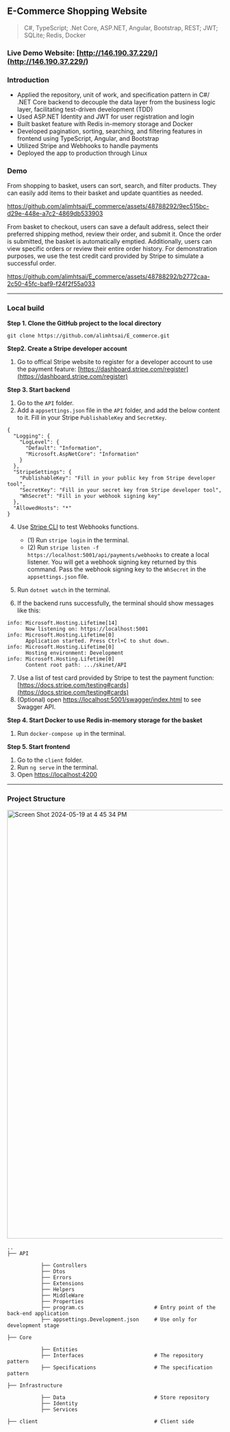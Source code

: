 ## E-Commerce Shopping Website 
> C#, TypeScript; .Net Core, ASP.NET, Angular, Bootstrap, REST; JWT; SQLite; Redis, Docker

### Live Demo Website: [http://146.190.37.229/](http://146.190.37.229/)

### Introduction
* Applied the repository, unit of work, and specification pattern in C#/ .NET Core backend to decouple the data layer from the business logic layer, facilitating test-driven development (TDD)
* Used ASP.NET Identity and JWT for user registration and login
* Built basket feature with Redis in-memory storage and Docker
* Developed pagination, sorting, searching, and filtering features in frontend using TypeScript, Angular, and Bootstrap
* Utilized Stripe and Webhooks to handle payments
* Deployed the app to production through Linux

### Demo
From shopping to basket, users can sort, search, and filter products. They can easily add items to their basket and update quantities as needed.

https://github.com/alimhtsai/E_commerce/assets/48788292/9ec515bc-d29e-448e-a7c2-4869db533903

From basket to checkout, users can save a default address, select their preferred shipping method, review their order, and submit it. Once the order is submitted, the basket is automatically emptied. Additionally, users can view specific orders or review their entire order history. For demonstration purposes, we use the test credit card provided by Stripe to simulate a successful order.

https://github.com/alimhtsai/E_commerce/assets/48788292/b2772caa-2c50-45fc-baf9-f24f2f55a033

----

### Local build
<b>Step 1. Clone the GitHub project to the local directory</b>

`git clone https://github.com/alimhtsai/E_commerce.git`

<b>Step2. Create a Stripe developer account</b>
1. Go to offical Stripe website to register for a developer account to use the payment feature: [https://dashboard.stripe.com/register](https://dashboard.stripe.com/register)

<b>Step 3. Start backend</b>
1. Go to the `API` folder.
2. Add a `appsettings.json` file in the `API` folder, and add the below content to it. Fill in your Stripe `PublishableKey` and `SecretKey`.
```shell
{
  "Logging": {
    "LogLevel": {
      "Default": "Information",
      "Microsoft.AspNetCore": "Information"
    }
  },
  "StripeSettings": {
    "PublishableKey": "Fill in your public key from Stripe developer tool",
    "SecretKey": "Fill in your secret key from Stripe developer tool",
    "WhSecret": "Fill in your webhook signing key"
  },
  "AllowedHosts": "*"
}
```
4. Use [Stripe CLI](https://docs.stripe.com/stripe-cli#login-account) to test Webhooks functions.
   * (1) Run `stripe login` in the terminal.
   * (2) Run `stripe listen -f https://localhost:5001/api/payments/webhooks` to create a local listener. You will get a webhook signing key returned by this command. Pass the webhook signing key to the `WhSecret` in the `appsettings.json` file.

5. Run `dotnet watch` in the terminal.
6. If the backend runs successfully, the terminal should show messages like this:
```shell
info: Microsoft.Hosting.Lifetime[14]
      Now listening on: https://localhost:5001
info: Microsoft.Hosting.Lifetime[0]
      Application started. Press Ctrl+C to shut down.
info: Microsoft.Hosting.Lifetime[0]
      Hosting environment: Development
info: Microsoft.Hosting.Lifetime[0]
      Content root path: .../skinet/API
```
7. Use a list of test card provided by Stripe to test the payment function: [https://docs.stripe.com/testing#cards](https://docs.stripe.com/testing#cards)
8. (Optional) open [https://localhost:5001/swagger/index.html](https://localhost:5001/swagger/index.html) to see Swagger API.

<b>Step 4. Start Docker to use Redis in-memory storage for the basket</b>
1. Run `docker-compose up` in the terminal.
<!---
3. Open [http://localhost:8081/](http://localhost:8081/) to access the Redis:
   - username: `root`
   - password: `secret`
--->

<b>Step 5. Start frontend</b>
1. Go to the `client` folder.
2. Run `ng serve` in the terminal.
3. Open [https://localhost:4200](https://localhost:4200/)

----

### Project Structure

<img width="1000" alt="Screen Shot 2024-05-19 at 4 45 34 PM" src="https://github.com/alimhtsai/E_commerce/assets/48788292/1188d7de-715e-412c-bb64-92aba618458d">

```
..
├── API

           ├── Controllers
           ├── Dtos
           ├── Errors
           ├── Extensions
           ├── Helpers
           ├── MiddleWare
           ├── Properties
           ├── program.cs                       # Entry point of the back-end application
           ├── appsettings.Development.json     # Use only for development stage

├── Core

           ├── Entities
           ├── Interfaces                       # The repository pattern
           ├── Specifications                   # The specification pattern

├── Infrastructure

           ├── Data                             # Store repository 
           ├── Identity
           ├── Services

├── client                                      # Client side
```
